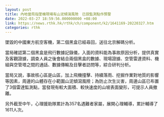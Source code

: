 ```yaml
---
layout: post
title: 內地當局指墜機現場有山泥傾瀉風險　已設監測點作預警
date: 2022-03-27 18:59:56.000000000 +08:00
link: https://news.rthk.hk/rthk/ch/component/k2/1641169-20220327.htm
categories: rthk
---
```


墜毀的中國東方航空客機，第二個黑盒已經尋回，送往北京解碼分析。

當局確認第二個黑盒是飛行數據記錄儀，入面的資料能為事故原因分析，提供真實及客觀證據，調查人員之後會結合兩個黑盒的數據、現場證據、空管雷達資料、機組與空管塔之間的通話、數據傳輸及目擊者訪問等，綜合研判分析。

當局又說，事故核心區是山區，加上飛機撞擊、持續落雨、挖掘作業對地質的影響等因素，周邊的山體存在小範圍山泥傾瀉風險；為防止次生災害，周邊山區已布置了3個雷達監測點，當發現有較大面積、較快速度的山坡表面變形，可提示人員撤離。

另外截至中午，心理援助隊累計為357名遇難者家屬，展開心理輔導，累計輔導了1611人次。
